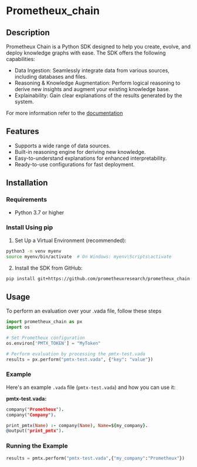 # Prometheux_chain

## Description
Prometheux Chain is a Python SDK designed to help you create, evolve, and deploy knowledge graphs with ease. The SDK offers the following capabilities:

- Data Ingestion: Seamlessly integrate data from various sources, including databases and files.
- Reasoning & Knowledge Augmentation: Perform logical reasoning to derive new insights and augment your existing knowledge base.
- Explainability: Gain clear explanations of the results generated by the system.

For more information refer to the [documentation](https://docs.prometheux.ai/sdk)

## Features
- Supports a wide range of data sources.
- Built-in reasoning engine for deriving new knowledge.
- Easy-to-understand explanations for enhanced interpretability.
- Ready-to-use configurations for fast deployment.

## Installation

### Requirements
- Python 3.7 or higher

### Install Using pip

1. Set Up a Virtual Environment (recommended):

```bash
python3 -m venv myenv
source myenv/bin/activate  # On Windows: myenv\Scripts\activate
```

2. Install the SDK from GitHub:

```bash
pip install git+https://github.com/prometheuxresearch/prometheux_chain.git
````

## Usage 

To perform an evaluation over your .vada file, follow these steps

```python
import prometheux_chain as px
import os

# Set Prometheux configuration
os.environ['PMTX_TOKEN'] = "MyToken"

# Perform evaluation by processing the pmtx-test.vada
results = px.perform("pmtx-test.vada", {"key": "value"})
```

### Example

Here's an example `.vada` file (`pmtx-test.vada`) and how you can use it:

**pmtx-test.vada:**

```prolog
company("Prometheux").
company("Company").

print_pmtx(Name) :- company(Name), Name=${my_company}.
@output("print_pmtx").
```

### Running the Example


```python
results = pmtx.perform("pmtx-test.vada",{"my_company":"Prometheux"})
```

